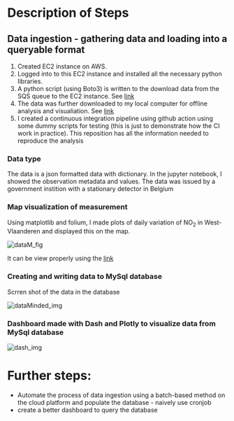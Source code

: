 # Description of Steps
## Data ingestion - gathering data and loading into a queryable format
1. Created EC2 instance on AWS.
2. Logged into to this EC2 instance and installed all the necessary python libraries.
3. A python script (using Boto3) is written to the download data from the SQS queue to the EC2 instance. See [link](https://github.com/gkrampah/inter_project/blob/main/download_script.py)
4. The data was further downloaded to my local computer for offline analysis and visualiation. See [link](https://nbviewer.org/github/gkrampah/inter_project/blob/main/DataAnalysis.ipynb) 
5. I created a continuous integration pipeline using github action using some dummy scripts for testing (this is just to demonstrate how the CI work in practice). This reposition has all the information needed to reproduce the analysis

### Data type
The data is a json formatted data with dictionary. In the jupyter notebook, I showed the observation metadata and values. The data was issued by a government instition with a stationary detector in Belgium

### Map visualization of measurement
Using matplotlib and folium, I made plots of daily variation of NO$_2$ in West-Vlaanderen and displayed this on the map. 

![dataM_fig](https://user-images.githubusercontent.com/65491585/234057617-9dd8c013-ac0a-468f-b398-ca0b2b98650e.png)

It can be view properly using the [link](https://nbviewer.org/github/gkrampah/inter_project/blob/main/DataAnalysis.ipynb) 

### Creating and writing data to MySql database
Scrren shot of the data in the database

![dataMinded_img](https://user-images.githubusercontent.com/65491585/235886531-6962dc33-142b-42a5-a150-43ba6bf33ec2.png)



### Dashboard made with Dash and Plotly to visualize data from MySql database

![dash_img](https://user-images.githubusercontent.com/65491585/235962331-01b492fd-e3a1-420e-b778-f98eac4576f0.png)

# Further steps:
* Automate the process of data ingestion using a batch-based method on the cloud platform and populate the database - naively use cronjob
* create a better dashboard to query the database 

